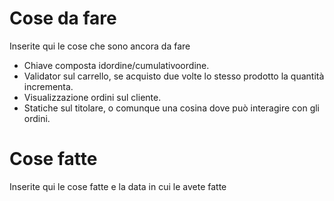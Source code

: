# Cose da fare 
Inserite qui le cose che sono ancora da fare
- Chiave composta idordine/cumulativoordine.
- Validator sul carrello, se acquisto due volte lo stesso prodotto la quantità incrementa.
- Visualizzazione ordini sul cliente.
- Statiche sul titolare, o comunque una cosina dove può interagire con gli ordini.

# Cose fatte
Inserite qui le cose fatte e la data in cui le avete fatte
